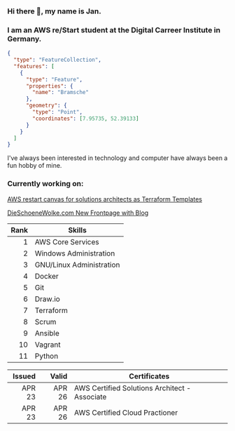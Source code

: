 ### Hi there 👋, my name is Jan.
### I am an AWS re/Start student at the Digital Carreer Institute in Germany.

```geojson
{
  "type": "FeatureCollection",
  "features": [
    {
      "type": "Feature",
      "properties": {
        "name": "Bramsche"
      },
      "geometry": {
        "type": "Point",
        "coordinates": [7.95735, 52.39133]
      }
    }
  ]
}

```


I've always been interested in technology and computer have always been a fun hobby of mine. 

### Currently working on:
[AWS restart canvas for solutions architects as Terraform Templates](https://github.com/DieSchoeneWolke/terraform-training)

[DieSchoeneWolke.com New Frontpage with Blog](https://github.com/DieSchoeneWolke/DieSchoeneWolkeBlog)



| Rank | Skills                     |
|-----:|----------------------------|
|     1| AWS Core Services          |
|     2| Windows Administration     |
|     3| GNU/Linux Administration   |
|     4| Docker                     |
|     5| Git                        |
|     6| Draw.io                    |
|     7| Terraform                  |
|     8| Scrum                      |
|     9| Ansible                    |
|    10| Vagrant                    |
|    11| Python                     |



| Issued    |  Valid| Certificates                                        |
|----------:|------:|-----------------------------------------------------|
|     APR 23| APR 26| AWS Certified Solutions Architect - Associate       | 
|     APR 23| APR 26| AWS Certified Cloud Practioner                      |
